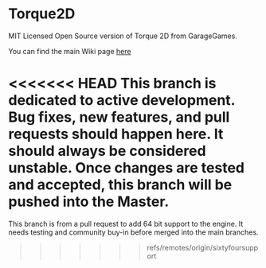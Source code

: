 Torque2D
========

MIT Licensed Open Source version of Torque 2D from GarageGames.

You can find the main Wiki page [here](https://github.com/GarageGames/Torque2D/wiki)

<<<<<<< HEAD
This branch is dedicated to active development. Bug fixes, new features, and pull requests should happen here. It should always be considered unstable. Once changes are tested and accepted, this branch will be pushed into the Master.
=======
This branch is from a pull request to add 64 bit support to the engine. It needs testing and community buy-in before merged into the main branches.
>>>>>>> refs/remotes/origin/sixtyfoursupport
